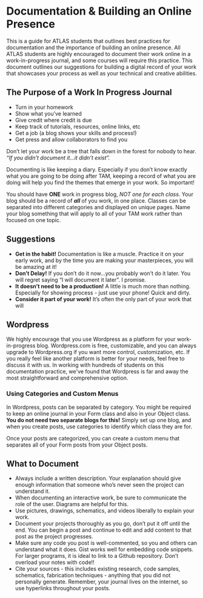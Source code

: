 # Documentation & Building an Online Presence

This is a guide for ATLAS students that outlines best practices for documentation and the importance of building an online presence. All ATLAS students are highly encouraged to document their work online in a work-in-progress journal, and some courses will require this practice. This document outlines our suggestions for building a digital record of your work that showcases your process as well as your technical and creative abilities.

## The Purpose of a Work In Progress Journal 

+ Turn in your homework
+ Show what you’ve learned
+ Give credit where credit is due
+ Keep track of tutorials, resources, online links, etc
+ Get a job (a blog shows your skills and process!)
+ Get press and allow collaborators to find you

Don’t let your work be a tree that falls down in the forest for nobody to hear. *“If you didn’t document it...it didn’t exist”.*

Documenting is like keeping a diary. Especially if you don’t know exactly what you are going to be doing after TAM, keeping a record of what you are doing will help you find the themes that emerge in your work. So important!

You should have **ONE** work in progress blog, *NOT one for each class*. Your blog should be a record of ***all*** of you work, in one place. Classes can be separated into different categories and displayed on unique pages. Name your blog something that will apply to all of your TAM work rather than focused on one topic. 


## Suggestions
+ **Get in the habit!** Documentation is like a muscle. Practice it on your early work, and by the time you are making your masterpieces, you will be amazing at it!
+ **Don’t Delay!** If you don’t do it now...you probably won’t do it later. You will regret saying “I will document it later”. I promise. 
+ **It doesn’t need to be a production!** A little is much more than nothing. Especially for showing process - just use your phone! Quick and dirty. 
+ **Consider it part of your work!** It’s often the only part of your work that will 

## Wordpress
We highly encourage that you use Wordpress as a platform for your work-in-progress blog. Wordpress.com is free, customizable, and you can always upgrade to Wordpress.org if you want more control, customization, etc. If you really feel like another platform is better for your needs, feel free to discuss it with us. In working with hundreds of students on this documentation practice, we've found that Wordpress is far and away the most straightforward and comprehensive option.

### Using Categories and Custom Menus
In Wordpress, posts can be separated by category. You might be required to keep an online journal in your Form class and also in your Object class. **You do not need two separate blogs for this!** Simply set up one blog, and when you create posts, use categories to identify which class they are for. 

Once your posts are categorized, you can create a custom menu that separates all of your Form posts from your Object posts. 

## What to Document
+ Always include a written description. Your explanation should give enough information that someone who’s never seen the project can understand it. 
+ When documenting an interactive work, be sure to communicate the role of the user. Diagrams are helpful for this. 
+ Use pictures, drawings, schematics, and videos liberally to explain your work.
+ Document your projects thoroughly as you go, don’t put it off until the end. You can begin a post and continue to edit and add content to that post as the project progresses.
+ Make sure any code you post is well-commented, so you and others can understand what it does. Gist works well for embedding code snippets. For larger programs, it is ideal to link to a Github repository. Don’t overload your notes with code!!
+ Cite your sources - this includes existing research, code samples, schematics, fabrication techniques - anything that you did not personally generate. Remember, your journal lives on the internet, so use hyperlinks throughout your posts. 
